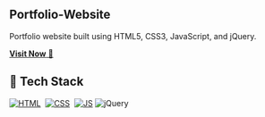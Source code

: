 ## Portfolio-Website
Portfolio website built using HTML5, CSS3, JavaScript, and jQuery.

[<a href="[https://SireejaaUppal.netlify.app/](https://siree16.github.io/Portfolio-Website/)" target="_blank">**Visit Now** 🚀</a>
](https://siree16.github.io/Portfolio-Website/)

## 📌 Tech Stack
[![HTML](https://img.shields.io/badge/html5%20-%23E34F26.svg?&style=for-the-badge&logo=html5&logoColor=white)](https://github.com/Sireejaa-Uppal/Portfolio-Website/search?l=html)&nbsp;
[![CSS](https://img.shields.io/badge/css3%20-%231572B6.svg?&style=for-the-badge&logo=css3&logoColor=white)](https://github.com/Sireejaa-Uppal/Portfolio-Website/search?l=css)&nbsp;
[![JS](https://img.shields.io/badge/javascript%20-%23323330.svg?&style=for-the-badge&logo=javascript&logoColor=%23F7DF1E)](https://github.com/Sireejaa-Uppal/Portfolio-Website/search?l=javascript)
<img alt="jQuery" src="https://img.shields.io/badge/jquery-%230769AD.svg?style=for-the-badge&logo=jquery&logoColor=white"/>
